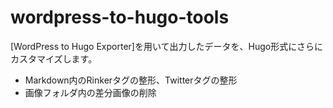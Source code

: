# wordpress-to-hugo-tools
[WordPress to Hugo Exporter]を用いて出力したデータを、Hugo形式にさらにカスタマイズします。

- Markdown内のRinkerタグの整形、Twitterタグの整形
- 画像フォルダ内の差分画像の削除
